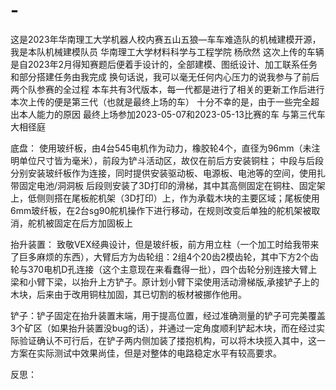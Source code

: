 # -
这是2023年华南理工大学机器人校内赛五山五狼—车车难造队的机械建模开源，我是本队机械建模队员 华南理工大学材料科学与工程学院 杨欣然
这次上传的车辆是自2023年2月得知赛题后便着手设计的，全部建模、图纸设计、加工联系任务和部分搭建任务由我完成
换句话说，我可以毫无任何内心压力的说我参与了前后两个队参赛的全过程
本车共有3代版本，每一代都是进行了相关的更新工作后进行
本次上传的便是第三代（也就是最终上场的车）
十分不幸的是，由于一些完全超出本人能力的原因
最终上场参加2023-05-07和2023-05-13比赛的车
与第三代车大相径庭

底盘：
使用玻纤板，由4台545电机作为动力，橡胶轮4个，直径为96mm（未注明单位尺寸皆为毫米），前段为铲斗活动区，故仅在前后方安装铜柱；
中段与后段分别安装玻纤板作为连接，同时提供安装驱动板、电源板、电池等的空间，使用扎带固定电池/洞洞板
后段则安装了3D打印的滑梯，其中其高侧固定在铜柱、固定架上，低侧则搭在尾板舵机架（3D打印）上，作为承载木块的主要区域；尾板使用6mm玻纤板，在2台sg90舵机操作下进行移动，在规则改变后单独的舵机架被取消，舵机被固定在后方加固板上

抬升装置：
致敬VEX经典设计，但是玻纤板，前方用立柱（一个加工时给我带来了巨多麻烦的东西），大臂后方为齿轮组：2组4个20齿2模齿轮，其中下方2个齿轮与370电机D孔连接（这个主意现在来看蠢得一批），四个齿轮分别连接大臂上梁和小臂下梁，以抬升上方铲子。原计划小臂下梁使用活动滑梯版,承接铲子上的木块，后来由于改用铜柱加固，其已切割的板材被挪作他用。

铲子：铲子固定在抬升装置末端，用于提高位置，经过准确测量的铲子可完美覆盖3个矿区（如果抬升装置没bug的话），并通过一定角度顺利铲起木块，而在经过实际验证确认不可行后，在铲子两内侧加装了搂抱机构，可以将木块揽入其中，这一方案在实际测试中效果尚佳，但是对整体的电路稳定水平有较高要求。

反思：

